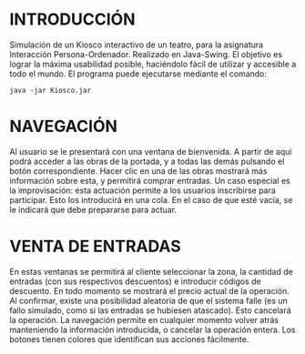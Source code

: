 # INTRODUCCIÓN
Simulación de un Kiosco interactivo de un teatro, para la asignatura Interacción Persona-Ordenador. Realizado en Java-Swing. El objetivo es lograr la máxima usabilidad posible, haciéndolo fácil de utilizar y accesible a todo el mundo.
El programa puede ejecutarse mediante el comando:
```
java -jar Kiosco.jar
```

# NAVEGACIÓN

Al usuario se le presentará con una ventana de bienvenida. A partir de aquí podrá acceder a las obras de la portada, y a todas las demás pulsando el botón correspondiente. Hacer clic en una de las obras mostrará más información sobre esta, y permitirá comprar entradas.
Un caso especial es la improvisación: esta actuación permite a los usuarios inscribirse para participar. Esto los introducirá en una cola. En el caso de que esté vacía, se le indicará que debe prepararse para actuar.

# VENTA DE ENTRADAS

En estas ventanas se permitirá al cliente seleccionar la zona, la cantidad de entradas (con sus respectivos descuentos) e introducir códigos de descuento. En todo momento se mostrará el precio actual de la operación. 
Al confirmar, existe una posibilidad aleatoria de que el sistema falle (es un fallo simulado, como si las entradas se hubiesen atascado). Esto cancelará la operación.
La navegación permite en cualquier momento volver atrás manteniendo la información introducida, o cancelar la operación entera. Los botones tienen colores que identifican sus acciones fácilmente.
